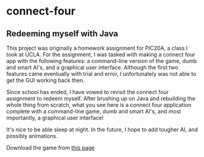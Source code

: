 # connect-four
## Redeeming myself with Java

This project was originally a homework assignment for PIC20A, a class I took at UCLA. For the assignment, I was tasked with making a connect four app with the following features: a command-line version of the game, dumb and smart AI's, and a graphical user interface. Although the first two features came eventually with trial and error, I unfortunately was not able to get the GUI working back then.

Since school has ended, I have vowed to revisit the connect four assignment to redeem myself. After brushing up on Java and rebuilding the whole thing from scratch, what you see here is a connect four application complete with a command-line game, dumb and smart AI's, and most importantly, a graphical user interface!  

It's nice to be able sleep at night. In the future, I hope to add tougher AI, and possibly animations.

Download the game from [this page](https://github.com/dair68/connect-four/releases)
